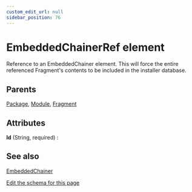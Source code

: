 ```yaml
---
custom_edit_url: null
sidebar_position: 76
---
```

# EmbeddedChainerRef element
Reference to an EmbeddedChainer element. This will force the entire referenced Fragment's contents to be included in the installer database.

## Parents
[Package](package.md), [Module](module.md), [Fragment](fragment.md)

## Attributes
**Id** (String, required)
  : 


## See also
[EmbeddedChainer](embeddedchainer.md)

[Edit the schema for this page](https://github.com/wixtoolset/web/blob/master/src/xsd4/wix.xsd)